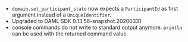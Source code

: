 - `domain.set_participant_state` now expects a `ParticipantId` as first
  argument instead of a `UniqueIdentifier`.
- Upgraded to DAML SDK 0.13.56-snapshot.20200331
- console commands do not write to standard output anymore. `println` can be
  used with the returned command value.
